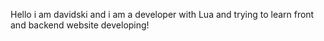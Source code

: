 Hello i am davidski and i am a developer with Lua and trying to learn front and backend website developing!

